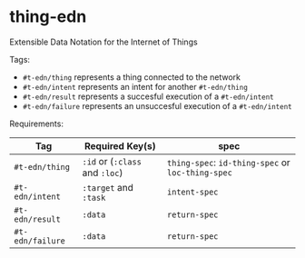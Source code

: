 # thing-edn
Extensible Data Notation for the Internet of Things

Tags:

- `#t-edn/thing`    represents a thing connected to the network
- `#t-edn/intent`   represents an intent for another `#t-edn/thing`
- `#t-edn/result`   represents a succesful execution of a `#t-edn/intent`
- `#t-edn/failure`  represents an unsuccesful execution of a `#t-edn/intent`

Requirements:

| Tag              | Required Key(s)                | spec                                              |
|------------------|--------------------------------|---------------------------------------------------|
| `#t-edn/thing`   | `:id` or (`:class` and `:loc`) | `thing-spec`: `id-thing-spec` or `loc-thing-spec` |
| `#t-edn/intent`  | `:target` and `:task`          | `intent-spec`                                     |
| `#t-edn/result`  | `:data`                        | `return-spec`                                     |
| `#t-edn/failure` | `:data`                        | `return-spec`                                     |
